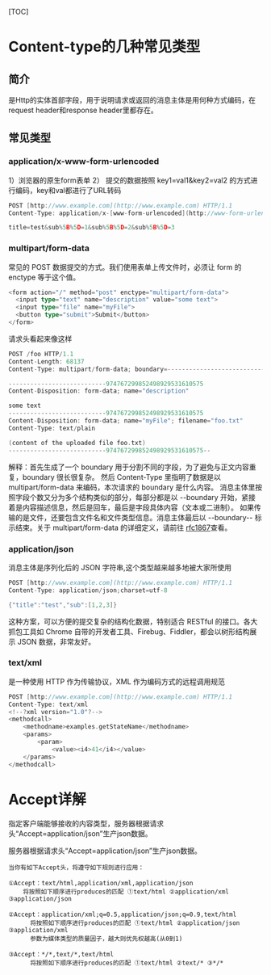 

[TOC]

# Content-type的几种常见类型

## 简介

是Http的实体首部字段，用于说明请求或返回的消息主体是用何种方式编码，在request header和response header里都存在。

## 常见类型

### application/x-www-form-urlencoded

1）浏览器的原生form表单
2） 提交的数据按照 key1=val1&key2=val2 的方式进行编码，key和val都进行了URL转码

```go
POST [http://www.example.com](http://www.example.com) HTTP/1.1 
Content-Type: application/x-[www-form-urlencoded](http://www-form-urlencoded);charset=utf-8 

title=test&sub%5B%5D=1&sub%5B%5D=2&sub%5B%5D=3 
```

### multipart/form-data

常见的 POST 数据提交的方式。我们使用表单上传文件时，必须让 form 的 enctype 等于这个值。

```go
<form action="/" method="post" enctype="multipart/form-data">
  <input type="text" name="description" value="some text">
  <input type="file" name="myFile">
  <button type="submit">Submit</button>
</form>
```

请求头看起来像这样

```go
POST /foo HTTP/1.1
Content-Length: 68137
Content-Type: multipart/form-data; boundary=---------------------------974767299852498929531610575

---------------------------974767299852498929531610575
Content-Disposition: form-data; name="description"

some text
---------------------------974767299852498929531610575
Content-Disposition: form-data; name="myFile"; filename="foo.txt"
Content-Type: text/plain

(content of the uploaded file foo.txt)
---------------------------974767299852498929531610575--
```

解释：首先生成了一个 boundary 用于分割不同的字段，为了避免与正文内容重复，boundary 很长很复杂。
然后 Content-Type 里指明了数据是以 multipart/form-data 来编码，本次请求的 boundary 是什么内容。
消息主体里按照字段个数又分为多个结构类似的部分，每部分都是以 --boundary 开始，紧接着是内容描述信息，然后是回车，最后是字段具体内容（文本或二进制）。
如果传输的是文件，还要包含文件名和文件类型信息。消息主体最后以 --boundary-- 标示结束。关于 multipart/form-data 的详细定义，请前往 [rfc1867](https://link.jianshu.com/?t=http%3A%2F%2Fwww.ietf.org%2Frfc%2Frfc1867.txt)查看。

### application/json

消息主体是序列化后的 JSON 字符串,这个类型越来越多地被大家所使用

```go
POST [http://www.example.com](http://www.example.com) HTTP/1.1 
Content-Type: application/json;charset=utf-8 

{"title":"test","sub":[1,2,3]}
```

这种方案，可以方便的提交复杂的结构化数据，特别适合 RESTful 的接口。各大抓包工具如 Chrome 自带的开发者工具、Firebug、Fiddler，都会以树形结构展示 JSON 数据，非常友好。

### text/xml

是一种使用 HTTP 作为传输协议，XML 作为编码方式的远程调用规范

```go
POST [http://www.example.com](http://www.example.com) HTTP/1.1 
Content-Type: text/xml 
<!--?xml version="1.0"?--> 
<methodcall> 
    <methodname>examples.getStateName</methodname> 
    <params> 
        <param> 
            <value><i4>41</i4></value> 
    </params> 
</methodcall> 
```

# Accept详解

指定客户端能够接收的内容类型，服务器根据请求头“Accept=application/json”生产json数据。

服务器根据请求头“Accept=application/json”生产json数据。

```
当你有如下Accept头，将遵守如下规则进行应用：

①Accept：text/html,application/xml,application/json
	将按照如下顺序进行produces的匹配 ①text/html ②application/xml ③application/json
	
②Accept：application/xml;q=0.5,application/json;q=0.9,text/html
      将按照如下顺序进行produces的匹配 ①text/html ②application/json ③application/xml
      参数为媒体类型的质量因子，越大则优先权越高(从0到1)
      
③Accept：*/*,text/*,text/html
      将按照如下顺序进行produces的匹配 ①text/html ②text/* ③*/*
```



